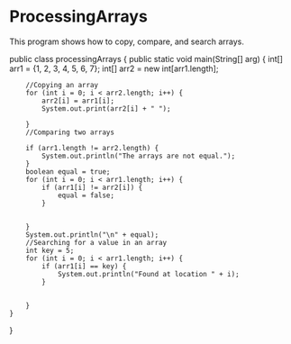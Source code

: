# ProcessingArrays
This program shows how to copy, compare, and search arrays.

public class processingArrays {
    public static void main(String[] arg) {
        int[] arr1 = {1, 2, 3, 4, 5, 6, 7};
        int[] arr2 = new int[arr1.length];

        //Copying an array
        for (int i = 0; i < arr2.length; i++) {
            arr2[i] = arr1[i];
            System.out.print(arr2[i] + " ");

        }
        //Comparing two arrays

        if (arr1.length != arr2.length) {
            System.out.println("The arrays are not equal.");
        }
        boolean equal = true;
        for (int i = 0; i < arr1.length; i++) {
            if (arr1[i] != arr2[i]) {
                equal = false;
            }


        }
        System.out.println("\n" + equal);
        //Searching for a value in an array
        int key = 5;
        for (int i = 0; i < arr1.length; i++) {
            if (arr1[i] == key) {
                System.out.println("Found at location " + i);
            }


        }
    }
}
